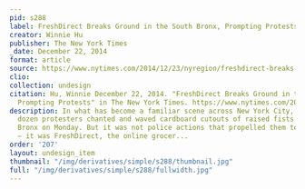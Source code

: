 ```yaml
---
pid: s288
label: FreshDirect Breaks Ground in the South Bronx, Prompting Protests
creator: Winnie Hu
publisher: The New York Times
_date: December 22, 2014
format: article
source: https://www.nytimes.com/2014/12/23/nyregion/freshdirect-breaks-ground-in-the-south-bronx-prompting-protests.html
clio:
collection: undesign
citation: Hu, Winnie December 22, 2014. "FreshDirect Breaks Ground in the South Bronx,
  Prompting Protests" in The New York Times. https://www.nytimes.com/2014/12/23/nyregion/freshdirect-breaks-ground-in-the-south-bronx-prompting-protests.html
description: In what has become a familiar scene across New York City, more than three
  dozen protesters chanted and waved cardboard cutouts of raised fists in the South
  Bronx on Monday. But it was not police actions that propelled them to the streets
  — it was FreshDirect, the online grocer...
order: '207'
layout: undesign_item
thumbnail: "/img/derivatives/simple/s288/thumbnail.jpg"
full: "/img/derivatives/simple/s288/fullwidth.jpg"
---
```

